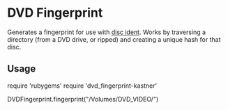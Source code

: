 DVD Fingerprint
===============

Generates a fingerprint for use with [disc ident](http://discident.com/ "Disc Ident"). Works by traversing a directory (from a DVD drive, or ripped) and creating a unique hash for that disc.

Usage
-----

  require 'rubygems'
  require 'dvd_fingerprint-kastner'
  
  DVDFingerprint.fingerprint("/Volumes/DVD_VIDEO/")